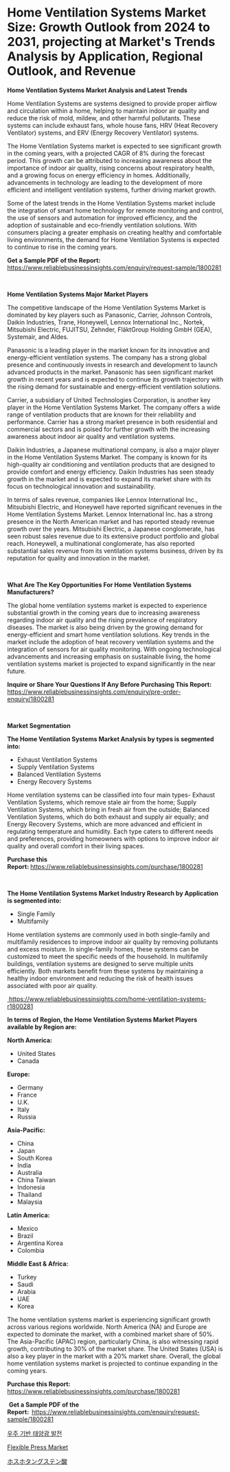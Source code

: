 <p><h1>Home Ventilation Systems Market Size: Growth Outlook from 2024 to 2031, projecting at Market's Trends Analysis by Application, Regional Outlook, and Revenue</h1></p><p><strong>Home Ventilation Systems Market Analysis and Latest Trends</strong></p>
<p><p>Home Ventilation Systems are systems designed to provide proper airflow and circulation within a home, helping to maintain indoor air quality and reduce the risk of mold, mildew, and other harmful pollutants. These systems can include exhaust fans, whole house fans, HRV (Heat Recovery Ventilator) systems, and ERV (Energy Recovery Ventilator) systems.</p><p>The Home Ventilation Systems market is expected to see significant growth in the coming years, with a projected CAGR of 8% during the forecast period. This growth can be attributed to increasing awareness about the importance of indoor air quality, rising concerns about respiratory health, and a growing focus on energy efficiency in homes. Additionally, advancements in technology are leading to the development of more efficient and intelligent ventilation systems, further driving market growth.</p><p>Some of the latest trends in the Home Ventilation Systems market include the integration of smart home technology for remote monitoring and control, the use of sensors and automation for improved efficiency, and the adoption of sustainable and eco-friendly ventilation solutions. With consumers placing a greater emphasis on creating healthy and comfortable living environments, the demand for Home Ventilation Systems is expected to continue to rise in the coming years.</p></p>
<p><strong>Get a Sample PDF of the Report:&nbsp;</strong> <a href="https://www.reliablebusinessinsights.com/enquiry/request-sample/1800281">https://www.reliablebusinessinsights.com/enquiry/request-sample/1800281</a></p>
<p>&nbsp;</p>
<p><strong>Home Ventilation Systems Major Market Players</strong></p>
<p><p>The competitive landscape of the Home Ventilation Systems Market is dominated by key players such as Panasonic, Carrier, Johnson Controls, Daikin Industries, Trane, Honeywell, Lennox International Inc., Nortek, Mitsubishi Electric, FUJITSU, Zehnder, FläktGroup Holding GmbH (GEA), Systemair, and Aldes. </p><p>Panasonic is a leading player in the market known for its innovative and energy-efficient ventilation systems. The company has a strong global presence and continuously invests in research and development to launch advanced products in the market. Panasonic has seen significant market growth in recent years and is expected to continue its growth trajectory with the rising demand for sustainable and energy-efficient ventilation solutions.</p><p>Carrier, a subsidiary of United Technologies Corporation, is another key player in the Home Ventilation Systems Market. The company offers a wide range of ventilation products that are known for their reliability and performance. Carrier has a strong market presence in both residential and commercial sectors and is poised for further growth with the increasing awareness about indoor air quality and ventilation systems.</p><p>Daikin Industries, a Japanese multinational company, is also a major player in the Home Ventilation Systems Market. The company is known for its high-quality air conditioning and ventilation products that are designed to provide comfort and energy efficiency. Daikin Industries has seen steady growth in the market and is expected to expand its market share with its focus on technological innovation and sustainability.</p><p>In terms of sales revenue, companies like Lennox International Inc., Mitsubishi Electric, and Honeywell have reported significant revenues in the Home Ventilation Systems Market. Lennox International Inc. has a strong presence in the North American market and has reported steady revenue growth over the years. Mitsubishi Electric, a Japanese conglomerate, has seen robust sales revenue due to its extensive product portfolio and global reach. Honeywell, a multinational conglomerate, has also reported substantial sales revenue from its ventilation systems business, driven by its reputation for quality and innovation in the market.</p></p>
<p>&nbsp;</p>
<p><strong>What Are The Key Opportunities For Home Ventilation Systems Manufacturers?</strong></p>
<p><p>The global home ventilation systems market is expected to experience substantial growth in the coming years due to increasing awareness regarding indoor air quality and the rising prevalence of respiratory diseases. The market is also being driven by the growing demand for energy-efficient and smart home ventilation solutions. Key trends in the market include the adoption of heat recovery ventilation systems and the integration of sensors for air quality monitoring. With ongoing technological advancements and increasing emphasis on sustainable living, the home ventilation systems market is projected to expand significantly in the near future.</p></p>
<p><strong>Inquire or Share Your Questions If Any Before Purchasing This Report:</strong> <a href="https://www.reliablebusinessinsights.com/enquiry/pre-order-enquiry/1800281">https://www.reliablebusinessinsights.com/enquiry/pre-order-enquiry/1800281</a></p>
<p>&nbsp;</p>
<p><strong>Market Segmentation</strong></p>
<p><strong>The Home Ventilation Systems Market Analysis by types is segmented into:</strong></p>
<p><ul><li>Exhaust Ventilation Systems</li><li>Supply Ventilation Systems</li><li>Balanced Ventilation Systems</li><li>Energy Recovery Systems</li></ul></p>
<p><p>Home ventilation systems can be classified into four main types- Exhaust Ventilation Systems, which remove stale air from the home; Supply Ventilation Systems, which bring in fresh air from the outside; Balanced Ventilation Systems, which do both exhaust and supply air equally; and Energy Recovery Systems, which are more advanced and efficient in regulating temperature and humidity. Each type caters to different needs and preferences, providing homeowners with options to improve indoor air quality and overall comfort in their living spaces.</p></p>
<p><strong>Purchase this Report:&nbsp;</strong><a href="https://www.reliablebusinessinsights.com/purchase/1800281">https://www.reliablebusinessinsights.com/purchase/1800281</a></p>
<p>&nbsp;</p>
<p><strong>The Home Ventilation Systems Market Industry Research by Application is segmented into:</strong></p>
<p><ul><li>Single Family</li><li>Multifamily</li></ul></p>
<p><p>Home ventilation systems are commonly used in both single-family and multifamily residences to improve indoor air quality by removing pollutants and excess moisture. In single-family homes, these systems can be customized to meet the specific needs of the household. In multifamily buildings, ventilation systems are designed to serve multiple units efficiently. Both markets benefit from these systems by maintaining a healthy indoor environment and reducing the risk of health issues associated with poor air quality.</p></p>
<p><a href="https://www.reliablebusinessinsights.com/home-ventilation-systems-r1800281">&nbsp;https://www.reliablebusinessinsights.com/home-ventilation-systems-r1800281</a></p>
<p><strong>In terms of Region, the Home Ventilation Systems Market Players available by Region are:</strong></p>
<p>
    <p> <strong> North America: </strong>
        <ul>
            <li>United States</li>
            <li>Canada</li>
        </ul>
        </p> 
    <p> <strong> Europe: </strong>
        <ul>
            <li>Germany</li>
            <li>France</li>
            <li>U.K.</li>
            <li>Italy</li>
            <li>Russia</li>
        </ul>
        </p> 
    <p> <strong> Asia-Pacific: </strong>
        <ul>
            <li>China</li>
            <li>Japan</li>
            <li>South Korea</li>
            <li>India</li>
            <li>Australia</li>
            <li>China Taiwan</li>
            <li>Indonesia</li>
            <li>Thailand</li>
            <li>Malaysia</li>
        </ul>
        </p> 
    <p> <strong> Latin America: </strong>
        <ul>
            <li>Mexico</li>
            <li>Brazil</li>
            <li>Argentina Korea</li>
            <li>Colombia</li>
        </ul>
        </p> 
    <p> <strong> Middle East & Africa: </strong>
        <ul>
            <li>Turkey</li>
            <li>Saudi</li>
            <li>Arabia</li>
            <li>UAE</li>
            <li>Korea</li>
        </ul>
    </p>
    </p>
<p><p>The home ventilation systems market is experiencing significant growth across various regions worldwide. North America (NA) and Europe are expected to dominate the market, with a combined market share of 50%. The Asia-Pacific (APAC) region, particularly China, is also witnessing rapid growth, contributing to 30% of the market share. The United States (USA) is also a key player in the market with a 20% market share. Overall, the global home ventilation systems market is projected to continue expanding in the coming years.</p></p>
<p><strong>Purchase this Report: </strong><a href="https://www.reliablebusinessinsights.com/purchase/1800281">https://www.reliablebusinessinsights.com/purchase/1800281</a></p>
<p>&nbsp;<strong>Get a Sample PDF of the Report:&nbsp;&nbsp;</strong><a href="https://www.reliablebusinessinsights.com/enquiry/request-sample/1800281">https://www.reliablebusinessinsights.com/enquiry/request-sample/1800281</a></p>
<p><strong></strong></p>
<p><p><a href="https://github.com/OwenHamiytll568745/Market-Research-Report-List-2/blob/main/4403213168274.md">우주 기반 태양광 발전</a></p><p><a href="https://github.com/susanjprice2023/Market-Research-Report-List-1/blob/main/flexible-press-market.md">Flexible Press Market</a></p><p><a href="https://github.com/LenoraKris2023/Market-Research-Report-List-1/blob/main/7896228157037.md">ホスホタングステン酸</a></p></p>